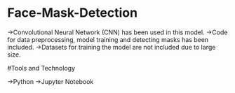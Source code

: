 # Face-Mask-Detection

->Convolutional Neural Network (CNN) has been used in this model.
->Code for data preprocessing, model training and detecting masks has been included.
->Datasets for training the model are not included due to large size.

#Tools and Technology

->Python
->Jupyter Notebook
